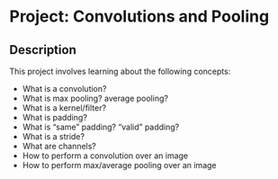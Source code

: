 # Project: Convolutions and Pooling

## Description
This project involves learning about the following concepts:
 * What is a convolution?
 * What is max pooling? average pooling?
 * What is a kernel/filter?
 * What is padding?
 * What is “same” padding? “valid” padding?
 * What is a stride?
 * What are channels?
 * How to perform a convolution over an image
 * How to perform max/average pooling over an image
